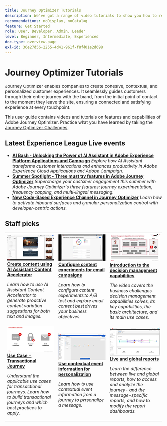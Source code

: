 ```yaml
---
title: Journey Optimizer Tutorials
description: We've got a range of video tutorials to show you how to reap the benefits of Journey Optimizer.
recommendations: noDisplay, noCatalog
feature: Get Started
role: User, Developer, Admin, Leader
level: Beginner, Intermediate, Experienced
doc-type: overview-page
exl-id: 36e27d56-2255-4d41-961f-f8fd01e2d698
---
```


# Journey Optimizer Tutorials

Journey Optimizer enables companies to create cohesive, contextual, and personalized customer experiences. It seamlessly guides customers through their entire journey with the brand, from the initial point of contact to the moment they leave the site, ensuring a connected and satisfying experience at every touchpoint.

This user guide contains videos and tutorials on features and capabilities of Adobe Journey Optimizer. Practice what you have learned by taking the [Journey Optimizer Challenges](https://experienceleague.adobe.com/en/docs/journey-optimizer-learn/challenges/introduction-and-prerequisites).
 
<div id="recs-overview-body-1"></div>
<div id="recs-overview-body-2"></div>
<div id="recs-overview-body-3"></div>
<div id="recs-overview-body-4"></div>
<div id="recs-overview-body-5"></div>
<div id="recs-overview-body-6"></div>

<div id="events-section">
 
## Latest Experience League Live events

* **[AI Bash - Unlocking the Power of AI Assistant in Adobe Experience Platform Applications and Campaign](https://experienceleague.adobe.com/en/docs/events/experience-league-live-recordings/episodes/exl-live-episode-09-26-24)**
  *Explore how AI Assistant transforms customer interactions and enhances productivity in Adobe Experience Cloud Applications and Adobe Campaign.* 
* **[Summer Spotlight - Three must try features in Adobe Journey Optimizer](https://experienceleague.adobe.com/en/docs/events/experience-league-live-recordings/episodes/exl-live-episode-08-28-24)**
  *Supercharge your customer engagement this summer with Adobe Journey Optimizer's three features: journey experimentation, frequency capping, and multi-lingual messaging.*
* **[New Code-Based Experience Channel in Journey Optimizer](https://experienceleague.adobe.com/en/docs/events/experience-league-live-recordings/episodes/exl-live-episode-04-24-24)**
  *Learn how to activate inbound surfaces and granular personalization control with developer-centric actions.*
  
 </div>

<div id="staff-picks-section">

## Staff picks

<table>
<tr>
    <td>
    <a href="../content-management/ai-assistant-content-accelerator-overview.md">
      <img alt="Create content using AI Assistant Content Accelerator (video)" src="../assets/3434635.jpg"/>
    </a>
    <div>
      <a href="../content-management/ai-assistant-content-accelerator-overview.md">
    <strong>Create content using AI Assistant Content Accelerator</strong>
    </a>
    </div>
    <p>
    <em>Learn how to use AI Assistant Content Accelerator to generate proactive content variation suggestions for both text and images.
</em>
    <p>
  </td>
    <td>
    <a href="../experimentation/content-experiments-for-emails.md">
      <img alt="Configure content experiments for email campaigns(video)" src="../assets/3419893.jpeg"/>
    </a>
    <div>
      <a href="../experimentation/content-experiments-for-emails.md">
    <strong>Configure content experiments for email campaigns </strong>
    </a>
    </div>
    <p>
    <em>Learn how to configure content experiments to A/B test and explore email content best drives your business objectives.</em>
    <p>
  </td>
  </td>
    <td>
    <a href="../decision-management/create-decisions.md">
      <img alt="Introduction to the decision management capabilities" src="../assets/326961.jpg"/>
    </a>
    <div>
      <a href="../decision-management/create-decisions.md">
    <strong>Introduction to the decision management capabilities </strong>
    </a>
    </div>
    <p>
    <em>The video covers the business challenges decision management capabilities solves, its key capabilities, the basic architecture, and its main use cases.

</em>
    <p>
  </td>
</tr>
<tr>
  <td>
    <a href="../create-journeys/use-case-transactional-journey.md">
      <img alt="Use Case - Transactional Journey " src="../assets/334202.jpeg"/>
    </a>
    <div>
      <a href="../create-journeys/use-case-transactional-journey.md">
    <strong>Use Case - Transactional Journey </strong>
    </a>
    </div>
    <p>
    <em>Understand the applicable use cases for transactional journeys. Learn how to build transactional journeys and which best practices to apply.</em>
    <p>
  </td>
    <td>
    <a href="../personalize-content/use-contextual-event-information-for-personalization.md">
      <img alt="Use contextual event information for personalization" src="../assets/334165.jpg"/>
    </a>
    <div>
      <a href="../personalize-content/use-contextual-event-information-for-personalization.md">
    <strong>Use contextual event information for personalization </strong>
    </a>
    </div>
    <p>
    <em>Learn how to use contextual event information from a journey to personalize a message.</em>
    <p>
  </td>
  </td>
    <td>
    <a href="../report-and-monitor/live-and-global-reports.md">
      <img alt="Live and global reports" src="../assets/334108.jpg"/>
    </a>
    <div>
      <a href="../report-and-monitor/live-and-global-reports.md">
    <strong>Live and global reports </strong>
    </a>
    </div>
    <p>
    <em>Learn the difference between live and global reports, how to access and analyze the journey- and the message-specific reports, and how to modify the report dashboards.

</em>
    <p>
  </td>
</tr>
</table>
</div>
